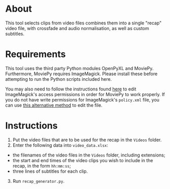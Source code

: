 # About
This tool selects clips from video files combines them into a single "recap" video file, with crossfade and audio normalisation, as well as custom subtitles.

# Requirements
This tool uses the third party Python modules OpenPyXL and MoviePy. Furthermore, MoviePy requires ImageMagick. Please install these before attempting to run the Python scripts included here.

You may also need to follow the instructions found [here](https://github.com/Zulko/moviepy/issues/401) to edit ImageMagick's access permissions in order for MoviePy to work properly. If you do not have write permissions for ImageMagick's `policy.xml` file, you can use [this alternative method](https://stackoverflow.com/questions/52998331/imagemagick-security-policy-pdf-blocking-conversion) to edit the file.

# Instructions
1. Put the video files that are to be used for the recap in the `Videos` folder.
2. Enter the following data into `video_data.xlsx`:
- the filenames of the video files in the `Videos` folder, including extensions;
- the start and end times of the video clips you wish to include in the recap, in the form `hh:mm:ss`;
- three lines of subtitles for each clip.
3. Run `recap_generator.py`.